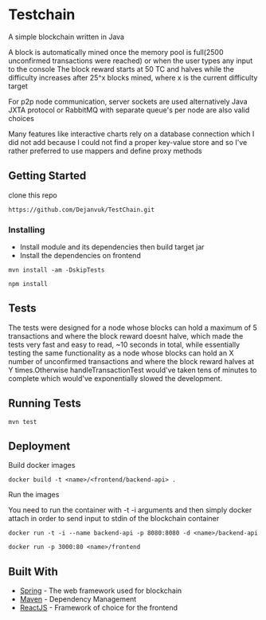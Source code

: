 # Testchain

A simple blockchain written in Java

A block is automatically mined once the memory pool is full(2500 unconfirmed transactions were reached) or when the user types any input to the console
The block reward starts at 50 TC and halves while the difficulty increases after 25^x blocks mined, where x is the current difficulty target

For p2p node communication, server sockets are used alternatively Java JXTA protocol or RabbitMQ with separate queue's per node are also valid choices

Many features like interactive charts rely on a database connection which I did not add because I could not find a proper key-value store and so I've rather preferred to use mappers and define proxy methods

## Getting Started


clone this repo

```
https://github.com/Dejanvuk/TestChain.git
```

### Installing


- Install module and its dependencies then build target jar
- Install the dependencies on frontend

```
mvn install -am -DskipTests
```

```
npm install
```

## Tests

The tests were designed for a node whose blocks can hold a maximum of 5 transactions and where the block reward doesnt halve, which made the tests very fast and easy to read, ~10 seconds in total, while 
essentially testing the same functionality as a node whose blocks can hold an X number of unconfirmed transactions and where the block reward halves at Y times.Otherwise handleTransactionTest would've taken
tens of minutes to complete which would've exponentially slowed the development.


## Running Tests

```
mvn test
```

## Deployment

Build docker images

```
docker build -t <name>/<frontend/backend-api> .
```

Run the images

You need to run the container with -t -i arguments and then simply docker attach <container-id> in order to send input to stdin of the blockchain container

```
docker run -t -i --name backend-api -p 8080:8080 -d <name>/backend-api
```

```
docker run -p 3000:80 <name>/frontend
```

## Built With

* [Spring](https://spring.io/projects/spring-framework) - The web framework used for blockchain
* [Maven](https://maven.apache.org/) - Dependency Management
* [ReactJS](https://reactjs.org/) - Framework of choice for the frontend
